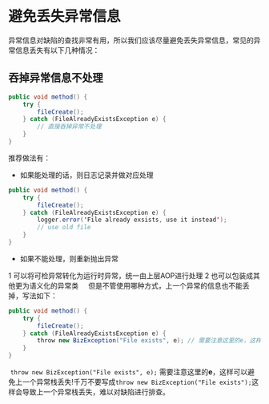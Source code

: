 # 避免丢失异常信息

异常信息对缺陷的查找非常有用，所以我们应该尽量避免丢失异常信息，常见的异常信息丢失有以下几种情况：

## 吞掉异常信息不处理

```Java
public void method() {
    try {
        fileCreate();
    } catch (FileAlreadyExistsException e) {
        // 直接吞掉异常不处理
    }
}
```

推荐做法有：

* 如果能处理的话，则日志记录并做对应处理

```Java
public void method() {
    try {
        fileCreate();
    } catch (FileAlreadyExistsException e) {
        logger.error('File already exsists, use it instead');
        // use old file
    }
}
```

* 如果不能处理，则重新抛出异常

 1 可以将可检异常转化为运行时异常，统一由上层AOP进行处理
 2 也可以包装成其他更为语义化的异常类
    
但是不管使用哪种方式，上一个异常的信息也不能丢掉，写法如下：

```Java
public void method() {
    try {
        fileCreate();
    } catch (FileAlreadyExistsException e) {
        throw new BizException("File exists", e); // 需要注意这里的e，这样可以避免上一个异常栈丢失!
    }
}
```

 `throw new BizException("File exists", e);` 需要注意这里的**e**，这样可以避免上一个异常栈丢失!千万不要写成`throw new BizException("File exists");`这样会导致上一个异常栈丢失，难以对缺陷进行排查。
